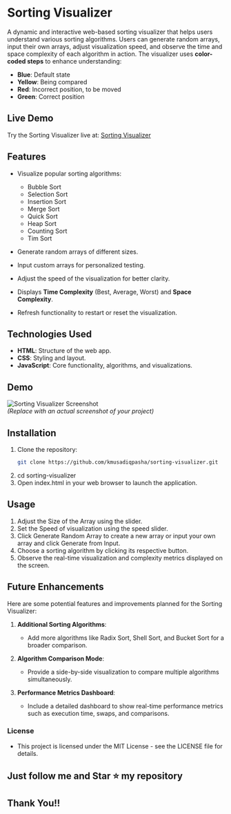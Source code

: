 # Sorting Visualizer

A dynamic and interactive web-based sorting visualizer that helps users understand various sorting algorithms. Users can generate random arrays, input their own arrays, adjust visualization speed, and observe the time and space complexity of each algorithm in action.
The visualizer uses **color-coded steps** to enhance understanding:  

- **Blue**: Default state  
- **Yellow**: Being compared  
- **Red**: Incorrect position, to be moved  
- **Green**: Correct position

  
## Live Demo

Try the Sorting Visualizer live at: [Sorting Visualizer](https://musadiqpasha.github.io/Sorting-Visualizer/)

## Features

- Visualize popular sorting algorithms:
  - Bubble Sort
  - Selection Sort
  - Insertion Sort
  - Merge Sort
  - Quick Sort
  - Heap Sort
  - Counting Sort
  - Tim Sort
    
- Generate random arrays of different sizes.
- Input custom arrays for personalized testing.
- Adjust the speed of the visualization for better clarity.
- Displays **Time Complexity** (Best, Average, Worst) and **Space Complexity**.
- Refresh functionality to restart or reset the visualization.

## Technologies Used

- **HTML**: Structure of the web app.
- **CSS**: Styling and layout.
- **JavaScript**: Core functionality, algorithms, and visualizations.

## Demo

![Sorting Visualizer Screenshot](link-to-screenshot)  
*(Replace with an actual screenshot of your project)*

## Installation

1. Clone the repository:
   ```bash
   git clone https://github.com/kmusadiqpasha/sorting-visualizer.git
2. cd sorting-visualizer
3. Open index.html in your web browser to launch the application.


## Usage

1. Adjust the Size of the Array using the slider.
2. Set the Speed of visualization using the speed slider.
3. Click Generate Random Array to create a new array or input your own array and click Generate from Input.
4. Choose a sorting algorithm by clicking its respective button.
5. Observe the real-time visualization and complexity metrics displayed on the screen.

## Future Enhancements

Here are some potential features and improvements planned for the Sorting Visualizer:

1. **Additional Sorting Algorithms**:
   - Add more algorithms like Radix Sort, Shell Sort, and Bucket Sort for a broader comparison.

2. **Algorithm Comparison Mode**:
   - Provide a side-by-side visualization to compare multiple algorithms simultaneously.


3. **Performance Metrics Dashboard**:
   - Include a detailed dashboard to show real-time performance metrics such as execution time, swaps, and comparisons.


### License
- This project is licensed under the MIT License - see the LICENSE file for details.

##
## Just follow me and Star ⭐ my repository 
## Thank You!!
